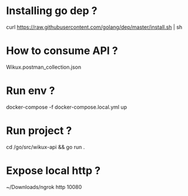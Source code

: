# Installing go dep ?
curl https://raw.githubusercontent.com/golang/dep/master/install.sh | sh

# How to consume API ?
Wikux.postman_collection.json

# Run env ?
docker-compose -f docker-compose.local.yml up

# Run project ?
cd /go/src/wikux-api && go run .

# Expose local http ?
~/Downloads/ngrok http 10080
